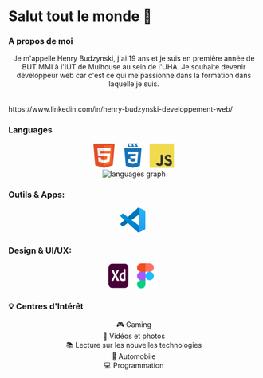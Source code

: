 # Salut tout le monde 👋

### A propos de moi

<div align="center">Je m'appelle Henry Budzynski, j'ai 19 ans et je suis en première année de BUT MMI à l'IUT de Mulhouse au sein de l'UHA. Je souhaite devenir développeur web car c'est ce qui me passionne dans la formation dans laquelle je suis.</div>
<br>
<br>
https://www.linkedin.com/in/henry-budzynski-developpement-web/

### Languages  

<div align="center">
  <img src="https://github.com/devicons/devicon/blob/master/icons/html5/html5-original.svg" title="HTML5" alt="HTML" width="50" height="50"/>&nbsp;
  <img src="https://github.com/devicons/devicon/blob/master/icons/css3/css3-plain-wordmark.svg"  title="CSS3" alt="CSS" width="50" height="50"/>&nbsp;
  <img src="https://github.com/devicons/devicon/blob/master/icons/javascript/javascript-original.svg" title="JavaScript" alt="JavaScript" width="50" height="50"/>&nbsp;
</div>

<div align="center">
   <img src="https://github-readme-stats.vercel.app/api/top-langs?username=henrybdz&locale=en&hide_title=false&layout=compact&card_width=320&langs_count=5&theme=dracula&hide_border=false" height="150" alt="languages graph"/></img>
</div>

### Outils & Apps:

<div align="center">
 <img src="https://github.com/devicons/devicon/blob/master/icons/vscode/vscode-original.svg" title="VSCode" alt="VSCode" width="50" height="50"/>&nbsp;
</div>

### Design & UI/UX:

<div align="center">
  <img src="https://github.com/devicons/devicon/blob/master/icons/xd/xd-plain.svg" title="Xd" alt="Xd" width="40" height="50"/>&nbsp;
  <img src="https://github.com/devicons/devicon/blob/master/icons/figma/figma-original.svg" title="Figma" alt="Figma" width="50" height="50"/>&nbsp;
</div>

### 💡 Centres d'Intérêt

  <div align="center"><a>🎮 Gaming</a></div>
  <div align="center"><a>🎥 Vidéos et photos</a></div>
  <div align="center"><a>📚 Lecture sur les nouvelles technologies</a></div>
  <div align="center"><a>🚗 Automobile</a></div>
  <div align="center"><a>💻 Programmation</a></div>
